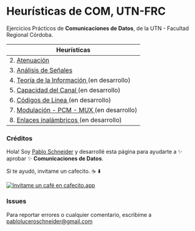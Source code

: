 # Heurísticas de COM, UTN-FRC

Ejercicios Prácticos de **Comunicaciones de Datos**, de la UTN - Facultad Regional Córdoba.

| Heurísticas                                       |
| ------------------------------------------------- |
| 2. [Atenuación](heuristica-2/2-1)                 |
| 3. [Análisis de Señales](heuristica-3/3-1)        |
| 4. [Teoría de la Información ](#) (en desarrollo) |
| 5. [Capacidad del Canal ](#) (en desarrollo)      |
| 6. [Códigos de Linea ](#) (en desarrollo)         |
| 7. [Modulación - PCM - MUX ](#) (en desarrollo)   |
| 8. [Enlaces inalámbricos ](#) (en desarrollo)     |

### Créditos

Hola! Soy [Pablo Schneider](https://www.linkedin.com/in/pabloschneider/) y desarrollé esta página para ayudarte a ✨ aprobar ✨ **Comunicaciones de Datos**.

Si te ayudó, invitame un cafecito. ☕️ ⬇️

[![Invitame un café en cafecito.app](https://cdn.cafecito.app/imgs/buttons/button_6.svg)](https://cafecito.app/pabloschneider)

### Issues

Para reportar errores o cualquier comentario, escribime a pabloluceroschneider@gmail.com
